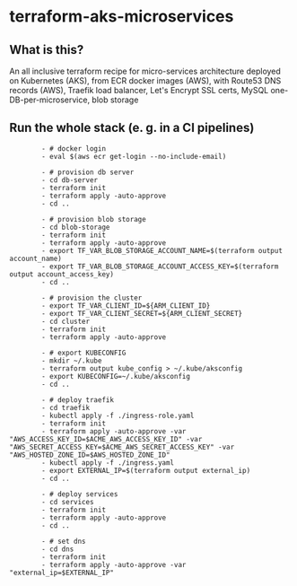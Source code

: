 # terraform-aks-microservices

## What is this?
An all inclusive terraform recipe for micro-services architecture deployed on Kubernetes (AKS), from ECR docker images (AWS), with Route53 DNS records (AWS), Traefik load balancer, Let's Encrypt SSL certs, MySQL one-DB-per-microservice, blob storage

## Run the whole stack (e. g. in a CI pipelines)

            - # docker login
            - eval $(aws ecr get-login --no-include-email)

            - # provision db server
            - cd db-server
            - terraform init
            - terraform apply -auto-approve
            - cd ..

            - # provision blob storage
            - cd blob-storage
            - terraform init
            - terraform apply -auto-approve
            - export TF_VAR_BLOB_STORAGE_ACCOUNT_NAME=$(terraform output account_name)
            - export TF_VAR_BLOB_STORAGE_ACCOUNT_ACCESS_KEY=$(terraform output account_access_key)
            - cd ..

            - # provision the cluster
            - export TF_VAR_CLIENT_ID=${ARM_CLIENT_ID}
            - export TF_VAR_CLIENT_SECRET=${ARM_CLIENT_SECRET}
            - cd cluster
            - terraform init
            - terraform apply -auto-approve

            - # export KUBECONFIG
            - mkdir ~/.kube
            - terraform output kube_config > ~/.kube/aksconfig
            - export KUBECONFIG=~/.kube/aksconfig
            - cd ..

            - # deploy traefik
            - cd traefik
            - kubectl apply -f ./ingress-role.yaml
            - terraform init
            - terraform apply -auto-approve -var "AWS_ACCESS_KEY_ID=$ACME_AWS_ACCESS_KEY_ID" -var "AWS_SECRET_ACCESS_KEY=$ACME_AWS_SECRET_ACCESS_KEY" -var "AWS_HOSTED_ZONE_ID=$AWS_HOSTED_ZONE_ID"
            - kubectl apply -f ./ingress.yaml
            - export EXTERNAL_IP=$(terraform output external_ip)
            - cd ..

            - # deploy services
            - cd services
            - terraform init
            - terraform apply -auto-approve
            - cd ..

            - # set dns
            - cd dns
            - terraform init
            - terraform apply -auto-approve -var "external_ip=$EXTERNAL_IP"
